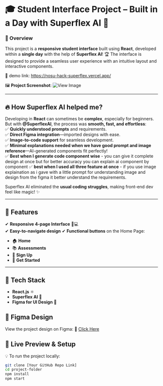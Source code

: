 # 🎓 Student Interface Project – Built in a Day with Superflex AI 🚀  

### 🌟 Overview  
This project is a **responsive student interface** built using **React**, developed within a **single day** with the help of **Superflex AI**! 🏆 The interface is designed to provide a seamless user experience with an intuitive layout and interactive components.  

🔗 demo link: https://nosu-hack-superflex.vercel.app/

🖼 **Project Screenshot**: ![View Image](https://imgur.com/a/SgNZARd)  

---

## 🔥 How Superflex AI helped me?  
Developing in **React** can sometimes be **complex**, especially for beginners. But with **@SuperflexAI**, the process was **smooth, fast, and effortless**:  
✅ **Quickly understood prompts** and requirements.  
✅ **Direct Figma integration**—imported designs with ease.  
✅ **Image-to-code support** for seamless development.  
✅ **Minimal explanations needed when we have good prompt and image reference**—AI-generated components fit perfectly!  
✅ **Best when I generate code component wise** - you can give it complete design at once but for better accuracy you can explain ai component by component
✅ **best when I used all three feature at once** - if you use image explaination as i gave with a little prompt for understanding image and design from the figma it better understand the requirements.

Superflex AI eliminated the **usual coding struggles**, making front-end dev feel like magic! ✨  

---

## 🎨 Features  
✔ **Responsive 4-page Interface** 📱💻  
✔ **Easy-to-navigate design**
✔ **Functional buttons** on the Home Page:  
   - 🏠 **Home**  
   - 📚 **Assessments**  
   - 🔑 **Sign Up**  
   - 🚀 **Get Started**  

---

## 📂 Tech Stack  
- **React.js** ⚛️  
- **Superflex AI** 🤖  
- **Figma for UI Design** 🎨  

## 🎨 Figma Design  
View the project design on Figma: 🔗 [Click Here](https://www.figma.com/design/jwHqdpQHpfB4s5uq2gQNlI/Untitled?node-id=0-1&t=cEfZXAjydcNTS92H-1)

## 👀 Live Preview & Setup  
💡 To run the project locally:  
```sh
git clone [Your GitHub Repo Link]
cd project-folder
npm install
npm start
```
